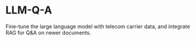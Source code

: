 # LLM-Q-A
Fine-tune the large language model with telecom carrier data, and integrate RAG for Q&amp;A on newer documents.
